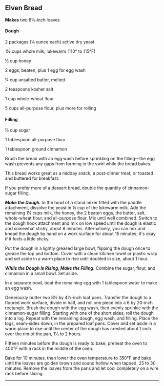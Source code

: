 ﻿## Elven Bread

**Makes** two 8½-inch loaves

#### Dough

2 packages (¼ ounce each) active dry yeast

1½ cups whole milk, lukewarm (110° to 115°F)

½ cup honey

2 eggs, beaten, plus 1 egg for egg wash

¼ cup unsalted butter, melted

2 teaspoons kosher salt

1 cup whole-wheat flour

5 cups all-purpose flour, plus more for rolling

#### Filling

½ cup sugar

1 tablespoon all-purpose flour

1 tablespoon ground cinnamon

Brush the bread with an egg wash before sprinkling on the filling—the egg wash prevents any gaps from forming in the swirl while the bread bakes.

This bread works great as a midday snack, a post-dinner treat, or toasted and buttered for breakfast.

If you prefer more of a dessert bread, double the quantity of cinnamon-sugar filling.

***Make the Dough.*** In the bowl of a stand mixer fitted with the paddle attachment, dissolve the yeast in ¼ cup of the lukewarm milk. Add the remaining 1¼ cups milk, the honey, the 2 beaten eggs, the butter, salt, whole-wheat flour, and all-purpose flour. Mix until well combined. Switch to the dough hook attachment and mix on low speed until the dough is elastic and somewhat sticky, about 8 minutes. Alternatively, you can mix and knead the dough by hand on a work surface for about 15 minutes; it's okay if it feels a little sticky.

Put the dough in a lightly greased large bowl, flipping the dough once to grease the top and bottom. Cover with a clean kitchen towel or plastic wrap and set aside in a warm place to rise until doubled in size, about 1 hour.

***While the Dough Is Rising, Make the Filling.*** Combine the sugar, flour, and cinnamon in a small bowl. Set aside.

In a separate bowl, beat the remaining egg with 1 tablespoon water to make an egg wash.

Generously butter two 8½ by 4½-inch loaf pans. Transfer the dough to a floured work surface, divide in half, and roll one piece into a 6 by 20-inch rectangle. Brush the dough with the egg wash, then evenly sprinkle with the cinnamon-sugar filling. Starting with one of the short sides, roll the dough into a log. Repeat with the remaining dough, egg wash, and filling. Place the logs, seam-sides down, in the prepared loaf pans. Cover and set aside in a warm place to rise until the center of the dough has crested about 1 inch over the rim of the pan, 1½ to 2 hours.

Fifteen minutes before the dough is ready to bake, preheat the oven to 400°F with a rack in the middle of the oven.

Bake for 10 minutes, then lower the oven temperature to 350°F and bake until the loaves are golden brown and sound hollow when tapped, 25 to 30 minutes. Remove the loaves from the pans and let cool completely on a wire rack before slicing.

---

